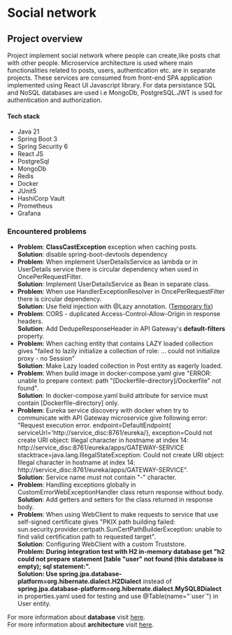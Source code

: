 <h1>Social network</h1>

<h2>Project overview</h2>
<p>Project implement social network where people can create,like posts chat with other people. Microservice architecture is used where
main functionalities related to posts, users, authentication etc. are in separate projects. These services are consumed from front-end SPA application implemented using React UI Javascript library. For data persistance SQL and NoSQL databases are used i.e MongoDb, PostgreSQL.JWT is used for authentication and authorization. 

</p>

<h4>Tech stack</h4>
<ul>
  <li>Java 21</li>
  <li>Spring Boot 3</li>
  <li>Spring Security 6</li>
  <li>React JS</li>
  <li>PostgreSql</li>
  <li>MongoDb</li>
  <li>Redis</li>
  <li>Docker</li>
  <li>JUnit5</li>
  <li>HashiCorp Vault</li>
  <li>Prometheus</li>
  <li>Grafana</li>
</ul> 
<h3>Encountered problems</h3>
<ul>
    <li><b>Problem</b>: <b>ClassCastException</b> exception when caching posts. <br>
        <b>Solution</b>: disable spring-boot-devtools dependency  </li>
    <li><b>Problem</b>: When implement UserDetailsService as lambda or in UserDetails service there is circular dependency when used in OncePerRequestFilter. <br>
        <b>Solution</b>: Implement UserDetailsService as Bean in separate class.</li>
    <li><b>Problem</b>: When use HandlerExceptionResolver in OncePerRequestFilter there is circular dependency.<br>
        <b>Solution</b>: Use field injection with @Lazy annotation. (<u>Temporary fix</u>)</li>
    <li><b>Problem</b>: CORS - duplicated Access-Control-Allow-Origin in response headers. <br>
        <b>Solution</b>: Add DedupeResponseHeader in API Gateway's <b>default-filters</b> property.</li>
    <li><b>Problem</b>: When caching entity that contains LAZY loaded collection gives "failed to lazily initialize a collection of role: ... could not initialize proxy - no Session"<br>
        <b>Solution</b>: Make Lazy loaded collection in Post entity as eagerly loaded.</li>
    <li><b>Problem</b>: When build image in docker-compose.yaml give "ERROR: unable to prepare context: path "[Dockerfile-directory]/Dockerfile" not found".<br>
        <b>Solution</b>: In docker-compose.yaml build attribute for service must contain [Dockerfile-directory] only.</li>
    <li><b>Problem</b>: Eureka service discovery with docker when try to communicate with API Gateway microservice give following error: "Request execution error. endpoint=DefaultEndpoint{ serviceUrl='http://service_disc:8761/eureka/}, exception=Could not create URI object: Illegal character in hostname at index 14: http://service_disc:8761/eureka/apps/GATEWAY-SERVICE stacktrace=java.lang.IllegalStateException: Could not create URI object: Illegal character in hostname at index 14: http://service_disc:8761/eureka/apps/GATEWAY-SERVICE".<br>
        <b>Solution</b>: Service name must not contain "-" character. </li>
    <li><b>Problem</b>: Handling exceptions globally in CustomErrorWebExceptionHandler class return response without body.<br>
        <b>Solution</b>: Add getters and setters for the class returned in response body. </li>
    <li><b>Problem</b>: When using WebClient to make requests to service that use self-signed certificate gives "PKIX path building failed: sun.security.provider.certpath.SunCertPathBuilderException: unable to find valid certification path to requested target".<br>
        <b>Solution</b>: Configuring WebClient with a custom Truststore. </li>
    <b><b>Problem</b>: During integration test with H2 in-memory database get "h2 could not prepare statement [table "user" not found (this database is empty); sql statement:".<br>
        <b>Solution</b>: Use <b></b>spring.jpa.database-platform=org.hibernate.dialect.H2Dialect</b> instead of <b>spring.jpa.database-platform=org.hibernate.dialect.MySQL8Dialect</b> in properties.yaml used for testing and use @Table(name="`user`") in User entity.</li>

</ul>
<p>
For more information about <b>database</b> visit  
<a href="./docs/database.md">here</a>.<br>
For more information about <b>architecture</b> visit  
<a href="./docs/architecture.md">here</a>.

</p>
